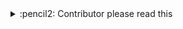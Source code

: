 <!-- See https://github.com/check-spelling/check-spelling/wiki/Configuration-Examples%3A-advice --> <!-- markdownlint-disable MD033 MD041 -->
<details>
<summary>
:pencil2: Contributor please read this
</summary>
By default the suggested command will add the listed items to the <code>.github/actions/spelling/expect.txt</code>. <b>This is not always desired!</b>

If a listed items is
* ... **misspelled**, then please *correct* them instead of changing the spell checker configuration.
* ... an *actual* word/term that has a high probability of showing up in future contributions, please add it to [`.github/actions/spelling/allow`](https://github.com/canonical/ubuntu-mir/tree/main/.github/actions/spelling/allow).
* ... an term/word that just you use or shouldn't generally be accepted, please add it to [`.github/actions/spelling/expect.txt`](https://github.com/canonical/ubuntu-mir/tree/main/.github/actions/spelling/expect.txt).

See the `README.md` in each directory for more information.

:microscope: You can test your commits **without** *appending* to a PR by creating a new branch with that extra change and pushing it to your fork. The [check-spelling](https://github.com/marketplace/actions/check-spelling) action will run in response to your **push** – it doesn't require an open pull request. By using such a branch, you can limit the number of typos your peers see you make. :wink:

</details>
